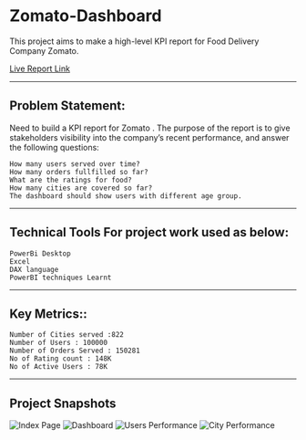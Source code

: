 # Zomato-Dashboard

This project aims to make a high-level KPI report for Food Delivery Company Zomato. 

 [Live Report Link](https://app.powerbi.com/view?r=eyJrIjoiZjMyNTcwNTMtZWJlZS00ZDRiLWJiNGMtYTk2YjI1MjU4YzRjIiwidCI6ImM2ZTU0OWIzLTVmNDUtNDAzMi1hYWU5LWQ0MjQ0ZGM1YjJjNCJ9&pageName=42252f0a9d73645fc04e)

-----------------------------
 Problem Statement:
------------------------------
Need to build a KPI report for Zomato .
The purpose of the report is to give stakeholders visibility into the company’s recent performance, and answer the following questions:

    How many users served over time?
    How many orders fullfilled so far?
    What are the ratings for food?
    How many cities are covered so far?
    The dashboard should show users with different age group.

------------------------------------------------------------
Technical Tools For project work used as below:
------------------------------------------------------------
    PowerBi Desktop
    Excel
    DAX language
    PowerBI techniques Learnt


------------------------------------------------------------
Key Metrics::
------------------------------------------------------------    
    Number of Cities served :822
    Number of Users : 100000
    Number of Orders Served : 150281
    No of Rating count : 148K
    No of Active Users : 78K
    
------------------------------------------------------------
Project Snapshots
------------------------------------------------------------  

![Index Page](https://github.com/user-attachments/assets/6af706c0-dfad-42e9-a22f-02e19f9d4e64)
![Dashboard](https://github.com/user-attachments/assets/61b54fd0-1194-40db-aeec-12ad2aaaaf03)
![Users Performance](https://github.com/user-attachments/assets/e135d962-b1d6-45f4-85c3-8975ffaecc53)
![City Performance](https://github.com/user-attachments/assets/3d9aadfc-71a8-4824-af4b-90f618d9b793)



    
